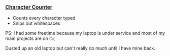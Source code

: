 ### <a href="https://niranjana687.github.io/Character-Counter/"> Character Counter </a>
<ul>
    <li> Counts every character typed</li>
    <li> Snips out whitespaces</li>
</ul>

<p> PS: I had some freetime because my laptop is under service and most of my main projects are on it:( </p>
Dusted up an old laptop but can't really do much until I have mine back.
